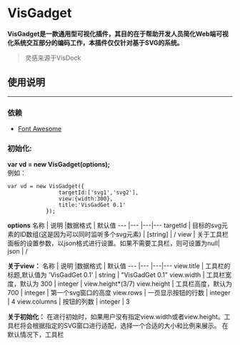# VisGadget
**VisGadget是一款通用型可视化插件，其目的在于帮助开发人员简化Web端可视化系统交互部分的编码工作，本插件仅仅针对基于SVG的系统。**

> 灵感来源于VisDock

## **使用说明**   
---
### 依赖
- [Font Awesome](http://fontawesome.dashgame.com/)

### **初始化:**
 **var vd = new VisGadget(options);**   
例如：
~~~
var vd = new VisGadget({
                targetId:['svg1','svg2'],
                view:{width:300},
                title:'VisGadGet 0.1'
            });
~~~

**options**
名称 | 说明 |数据格式 | 默认值
---  |--- |---|---
targetId | 目标的svg元素的ID数组(这是因为可以同时监听多个svg元素) | [string] | /
view | 关于工具栏面板的设置参数，以json格式进行设置。如果不需要工具栏，则可设置为null| json | /


**关于view：**
名称 | 说明 |数据格式 | 默认值
---  |--- |---|---
view.title | 工具栏的标题,默认值为 'VisGadGet 0.1' | string | "VisGadGet 0.1"
view.width | 工具栏宽度，默认为 300 | integer | view.height*(3/7)
view.height | 工具栏高度，默认为700 | integer | 第一个svg窗口的高度
view.rows | 一页显示按钮的行数 | integer | 4
view.columns | 按钮的列数 | integer | 3



**关于初始化：**
在进行初始时，如果用户没有指定view.width或者view.height。工具栏将会根据指定的SVG窗口进行适配，选择一个合适的大小和比例来展示。
在默认情况下，工具栏
